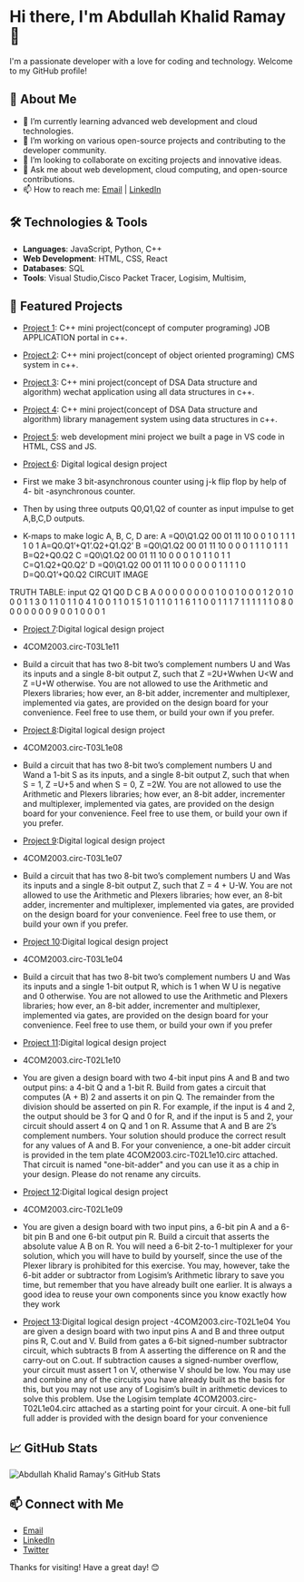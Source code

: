 # Hi there, I'm Abdullah Khalid Ramay 👋

I'm a passionate developer with a love for coding and technology. Welcome to my GitHub profile!

## 🚀 About Me

- 🌱 I’m currently learning advanced web development and cloud technologies.
- 💼 I’m working on various open-source projects and contributing to the developer community.
- 👯 I’m looking to collaborate on exciting projects and innovative ideas.
- 💬 Ask me about web development, cloud computing, and open-source contributions.
- 📫 How to reach me: [Email](mailto:abdullahkhalidramay@example.com) | [LinkedIn](https://www.linkedin.com/in/abdullahkhalidramay)

## 🛠️ Technologies & Tools

- **Languages**: JavaScript, Python, C++
- **Web Development**: HTML, CSS, React
- **Databases**: SQL
- **Tools**: Visual Studio,Cisco Packet Tracer, Logisim, Multisim,

## 🌟 Featured Projects

- [Project 1](https://github.com/AbdullahKhalidRamay/project1): C++ mini project(concept of computer programing) JOB APPLICATION portal in c++.
- [Project 2](https://github.com/AbdullahKhalidRamay/project2): C++ mini project(concept of object oriented programing) CMS system in c++.
- [Project 3](https://github.com/AbdullahKhalidRamay/project3):  C++ mini project(concept of DSA Data structure and algorithm) wechat application using all data structures 
   in c++.
- [Project 4](https://github.com/AbdullahKhalidRamay/project4): C++ mini project(concept of DSA Data structure and algorithm) library management system using  data 
  structures in c++.
- [Project 5](https://github.com/AbdullahKhalidRamay/project5): web development mini project we built a page in VS code in HTML, CSS and JS. 
- [Project 6](https://github.com/AbdullahKhalidRamay/project6):  Digital logical design project
 
-	First we make 3 bit-asynchronous counter using j-k flip flop by help of 4- bit -asynchronous counter.
-	Then by using three outputs Q0,Q1,Q2 of  counter as input impulse to get A,B,C,D outputs.
-	K-maps to make logic A, B, C, D are:
A =Q0\Q1.Q2	00	01	11	10
0	0	1	0	1
1	1	1	0	1
A=Q0.Q1’+Q1’.Q2+Q1.Q2’
B =Q0\Q1.Q2	00	01	11	10
0	0	0	1	1
1	0	1	1	1
B=Q2+Q0.Q2
C =Q0\Q1.Q2	00	01	11	10
0	0	0	1	0
1	1	0	1	1
C=Q1.Q2+Q0.Q2’
D =Q0\Q1.Q2	00	01	11	10
0	0	0	0	0
1	1	1	1	0
D=Q0.Q1’+Q0.Q2
CIRCUIT IMAGE
 

TRUTH TABLE:
input	Q2	Q1	Q0	D	C	B	A
0	0	0	0	0	0	0	0
1	0	0	1	0	0	0	1
2	0	1	0	0	0	1	1
3	0	1	1	0	1	1	0
4	1	0	0	1	1	0	1
5	1	0	1	1	0	1	1
6	1	1	0	0	1	1	1
7	1	1	1	1	1	1	0
8	0	0	0	0	0	0	0
9
	0	0	1	0	0	0	1
 - [Project 7](https://github.com/AbdullahKhalidRamay/project7):Digital logical design project
 - 4COM2003.circ-T03L1e11
 - Build a circuit that has two 8-bit two’s complement numbers U and
 Was its inputs and a single 8-bit output Z, such that
 Z =2U+Wwhen U<W
 and Z =U+W otherwise.
 You are not allowed to use the Arithmetic and Plexers libraries; how
ever, an 8-bit adder, incrementer and multiplexer, implemented via gates,
 are provided on the design board for your convenience. Feel free to use
 them, or build your own if you prefer.
- [Project 8](https://github.com/AbdullahKhalidRamay/project8):Digital logical design project
- 4COM2003.circ-T03L1e08
 - Build a circuit that has two 8-bit two’s complement numbers U and
 Wand a 1-bit S as its inputs, and a single 8-bit output Z, such that
 when S = 1, Z =U+5 and
 when S = 0, Z =2W.
 You are not allowed to use the Arithmetic and Plexers libraries; how
ever, an 8-bit adder, incrementer and multiplexer, implemented via gates,
 are provided on the design board for your convenience. Feel free to use
 them, or build your own if you prefer.
- [Project 9](https://github.com/AbdullahKhalidRamay/project9):Digital logical design project
- 4COM2003.circ-T03L1e07
 - Build a circuit that has two 8-bit two’s complement numbers U and
 Was its inputs and a single 8-bit output Z, such that Z = 4 + U-W.
 You are not allowed to use the Arithmetic and Plexers libraries; how
ever, an 8-bit adder, incrementer and multiplexer, implemented via gates,
 are provided on the design board for your convenience. Feel free to use
 them, or build your own if you prefer.
- [Project 10](https://github.com/AbdullahKhalidRamay/project10):Digital logical design project
  
- 4COM2003.circ-T03L1e04
- Build a circuit that has two 8-bit two’s complement numbers U and
 Was its inputs and a single 1-bit output R, which is 1 when W U is
 negative and 0 otherwise.
 You are not allowed to use the Arithmetic and Plexers libraries; how
ever, an 8-bit adder, incrementer and multiplexer, implemented via gates,
 are provided on the design board for your convenience. Feel free to use
 them, or build your own if you prefer
- [Project 11](https://github.com/AbdullahKhalidRamay/project11):Digital logical design project
- 4COM2003.circ-T02L1e10
 - You are given a design board with two 4-bit input pins A and B and
 two output pins: a 4-bit Q and a 1-bit R. Build from gates a circuit that
 computes (A + B) 2 and asserts it on pin Q. The remainder from the
 division should be asserted on pin R. For example, if the input is 4 and
 2, the output should be 3 for Q and 0 for R, and if the input is 5 and
 2, your circuit should assert 4 on Q and 1 on R.
 Assume that A and B are 2’s complement numbers. Your solution
 should produce the correct result for any values of A and B.
 For your convenience, a one-bit adder circuit is provided in the tem
plate 4COM2003.circ-T02L1e10.circ attached. That circuit is named
 "one-bit-adder" and you can use it as a chip in your design. Please do
 not rename any circuits.
- [Project 12](https://github.com/AbdullahKhalidRamay/project12):Digital logical design project
- 4COM2003.circ-T02L1e09
- You are given a design board with two input pins, a 6-bit pin A and
 a 6-bit pin B and one 6-bit output pin R.
 Build a circuit that asserts the absolute value A B on R. You will
 need a 6-bit 2-to-1 multiplexer for your solution, which you will have
 to build by yourself, since the use of the Plexer library is prohibited for
 this exercise. You may, however, take the 6-bit adder or subtractor from
 Logisim’s Arithmetic library to save you time, but remember that you
 have already built one earlier. It is always a good idea to reuse your own
 components since you know exactly how they work
- [Project 13](https://github.com/AbdullahKhalidRamay/project13):Digital logical design project
-4COM2003.circ-T02L1e04
 You are given a design board with two input pins A and B and three
 output pins R, C.out and V. Build from gates a 6-bit signed-number
 subtractor circuit, which subtracts B from A asserting the difference on
 R and the carry-out on C.out. If subtraction causes a signed-number
 overflow, your circuit must assert 1 on V, otherwise V should be low.
 You may use and combine any of the circuits you have already
 built as the basis for this, but you may not use any of Logisim’s built
in arithmetic devices to solve this problem. Use the Logisim template
 4COM2003.circ-T02L1e04.circ attached as a starting point for your
 circuit. A one-bit full full adder is provided with the design board for
 your convenience


## 📈 GitHub Stats

![Abdullah Khalid Ramay's GitHub Stats](https://github-readme-stats.vercel.app/api?username=AbdullahKhalidRamay&show_icons=true&theme=radical)

## 📫 Connect with Me

- [Email](mailto:abdullahkhalidramay@example.com)
- [LinkedIn](https://www.linkedin.com/in/abdullahkhalidramay)
- [Twitter](https://twitter.com/AbdullahKhalidR)

Thanks for visiting! Have a great day! 😊
